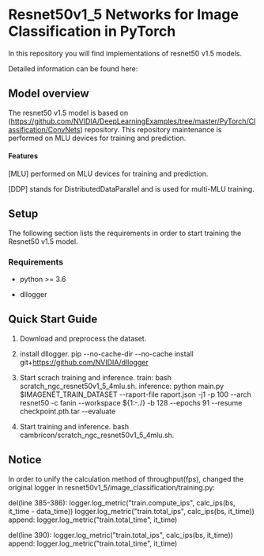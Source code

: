 # Resnet50v1_5 Networks for Image Classification in PyTorch

In this repository you will find implementations of resnet50 v1.5 models.

Detailed information can be found here:

## Model overview

The resnet50 v1.5 model is based on (https://github.com/NVIDIA/DeepLearningExamples/tree/master/PyTorch/Classification/ConvNets) repository.
This repository maintenance is performed on MLU devices for training and prediction.

#### Features

[MLU] performed on MLU devices for training and prediction.

[DDP] stands for DistributedDataParallel and is used for multi-MLU training.

## Setup
The following section lists the requirements in order to start training the Resnet50 v1.5 model.

### Requirements

* python >= 3.6 

* dllogger

## Quick Start Guide
1. Download and preprocess the dataset.

2. install dllogger.
pip --no-cache-dir --no-cache install git+https://github.com/NVIDIA/dllogger 

3. Start scrach training and inference.
train:     bash scratch_ngc_resnet50v1_5_4mlu.sh.
inference: python main.py $IMAGENET_TRAIN_DATASET --raport-file raport.json -j1 -p 100 --arch resnet50 -c fanin
           --workspace ${1:-./} -b 128 --epochs 91 --resume checkpoint.pth.tar --evaluate

3. Start training and inference.
bash cambricon/scratch_ngc_resnet50v1_5_4mlu.sh.

## Notice
In order to unify the calculation method of throughput(fps), changed the original logger
in resnet50v1_5/image_classification/training.py:

del(line 385-386):
    logger.log_metric("train.compute_ips", calc_ips(bs, it_time - data_time))
    logger.log_metric("train.total_ips", calc_ips(bs, it_time))
append:
    logger.log_metric("train.total_time", it_time)

del(line 390):
    logger.log_metric("train.total_ips", calc_ips(bs, it_time))
append:
    logger.log_metric("train.total_time", it_time)

